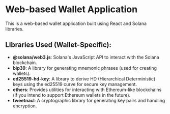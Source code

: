 # Web-based Wallet Application

This is a web-based wallet application built using React and Solana libraries.

## Libraries Used (Wallet-Specific):
- **@solana/web3.js**: Solana's JavaScript API to interact with the Solana blockchain.
- **bip39**: A library for generating mnemonic phrases (used for creating wallets).
- **ed25519-hd-key**: A library to derive HD (Hierarchical Deterministic) keys using the ed25519 curve for secure key management.
- **ethers**: Provides utilities for interacting with Ethereum-like blockchains (if you intend to support Ethereum wallets in the future).
- **tweetnacl**: A cryptographic library for generating key pairs and handling encryption.
